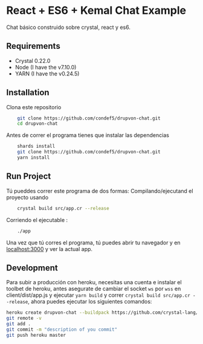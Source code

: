 # React + ES6 + Kemal  Chat Example 

Chat básico construido sobre crystal, react y es6.

## Requirements

* Crystal 0.22.0 
* Node (I have the v7.10.0)
* YARN (I have the v0.24.5)

## Installation

Clona este repositorio
```sh 
	git clone https://github.com/condef5/drupvon-chat.git 
	cd drupvon-chat
```

Antes de correr el programa tienes que instalar las dependencias

```sh
	shards install
	git clone https://github.com/condef5/drupvon-chat.git
	yarn install
```

## Run Project 

Tú pueddes correr este programa de dos formas:
Compilando/ejecutand el proyecto usando 

```sh
	crystal build src/app.cr --release
```

Corriendo el ejecutable : 

```sh
	./app 
```

Una vez que tú corres el programa, tú puedes abrir tu navegador y en [localhost:3000](http://localhost:3000) y ver la actual app.
 
## Development

Para subir a producción con heroku, necesitas una cuenta e instalar el toolbet de heroku, antes asegurate de cambiar el socket `ws` por `wss` en client/dist/app.js y ejecutar `yarn build` y correr  `crystal build src/app.cr --release`, ahora puedes ejecutar los siguientes comandos:

```sh
heroku create drupvon-chat --buildpack https://github.com/crystal-lang/heroku-buildpack-crystal
git remote -v
git add .
git commit -m "description of you commit"
git push heroku master
```
 